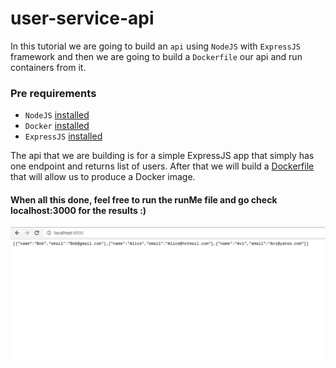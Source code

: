 # user-service-api
In this tutorial we are going to build an `api` using `NodeJS` with `ExpressJS` framework and then we are going to build a `Dockerfile` our api and run containers from it.
### Pre requirements
* `NodeJS` [installed](https://nodejs.org/en/)
* `Docker` [installed](https://docs.docker.com/get-docker/)
* `ExpressJS` [installed](http://expressjs.com/en/starter/installing.html)

The api that we are building is for a simple ExpressJS app that simply has one endpoint and returns list of users.
After that we will build a [Dockerfile](https://github.com/tpaz1/user-service-api/blob/main/Dockerfile) that will allow us to produce a Docker image.
#### When all this done, feel free to run the runMe file and go check localhost:3000 for the results :)
![alt text](https://github.com/tpaz1/user-service-api/blob/main/app/Screenshot%20from%202020-10-20%2001-16-02.png)
